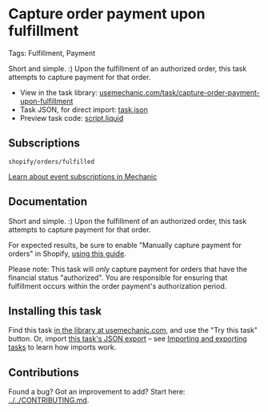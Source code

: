 # Capture order payment upon fulfillment

Tags: Fulfillment, Payment

Short and simple. :) Upon the fulfillment of an authorized order, this task attempts to capture payment for that order.

* View in the task library: [usemechanic.com/task/capture-order-payment-upon-fulfillment](https://usemechanic.com/task/capture-order-payment-upon-fulfillment)
* Task JSON, for direct import: [task.json](../../tasks/capture-order-payment-upon-fulfillment.json)
* Preview task code: [script.liquid](./script.liquid)

## Subscriptions

```liquid
shopify/orders/fulfilled
```

[Learn about event subscriptions in Mechanic](https://docs.usemechanic.com/article/408-subscriptions)

## Documentation

Short and simple. :) Upon the fulfillment of an authorized order, this task attempts to capture payment for that order.

For expected results, be sure to enable "Manually capture payment for orders" in Shopify, [using this guide](https://help.shopify.com/en/manual/payments/payment-authorization#set-up-manual-capture-of-credit-card-payments).

Please note: This task will *only* capture payment for orders that have the financial status "authorized". You are responsible for ensuring that fulfillment occurs within the order payment's authorization period.

## Installing this task

Find this task [in the library at usemechanic.com](https://usemechanic.com/task/capture-order-payment-upon-fulfillment), and use the "Try this task" button. Or, import [this task's JSON export](../../tasks/capture-order-payment-upon-fulfillment.json) – see [Importing and exporting tasks](https://docs.usemechanic.com/article/505-importing-and-exporting-tasks) to learn how imports work.

## Contributions

Found a bug? Got an improvement to add? Start here: [../../CONTRIBUTING.md](../../CONTRIBUTING.md).
